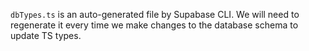 `dbTypes.ts` is an auto-generated file by Supabase CLI. We will need to 
regenerate it every time we make changes to the database schema to update
TS types.
